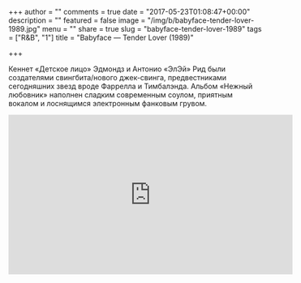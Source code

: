+++
author = ""
comments = true
date = "2017-05-23T01:08:47+00:00"
description = ""
featured = false
image = "/img/b/babyface-tender-lover-1989.jpg"
menu = ""
share = true
slug = "babyface-tender-lover-1989"
tags = ["R&B", "1"]
title = "Babyface — Tender Lover (1989)"

+++


Кеннет «Детское лицо» Эдмондз и Антонио «ЭлЭй» Рид были создателями свингбита/нового джек-свинга, предвестниками сегодняшних звезд вроде Фаррелла и Тимбалэнда. Альбом «Нежный любовник» наполнен сладким современным соулом, приятным вокалом и лоснящимся электронным фанковым грувом.

<iframe width="560" height="315" src="https://www.youtube.com/embed/W3egbD56y-0" frameborder="0" allowfullscreen></iframe>